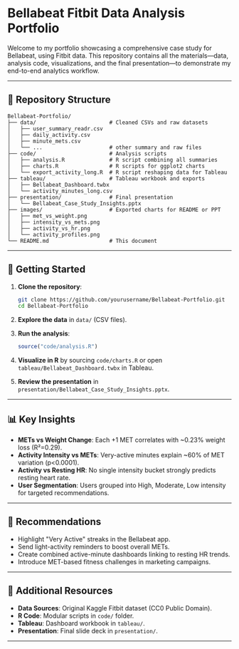 # Bellabeat Fitbit Data Analysis Portfolio

Welcome to my portfolio showcasing a comprehensive case study for Bellabeat, using Fitbit data. This repository contains all the materials—data, analysis code, visualizations, and the final presentation—to demonstrate my end-to-end analytics workflow.

---

## 📁 Repository Structure

```
Bellabeat-Portfolio/
├── data/                       # Cleaned CSVs and raw datasets
│   ├── user_summary_readr.csv
│   ├── daily_activity.csv
│   ├── minute_mets.csv
│   └── ...                     # other summary and raw files
├── code/                       # Analysis scripts
│   ├── analysis.R              # R script combining all summaries
│   ├── charts.R                # R scripts for ggplot2 charts
│   └── export_activity_long.R  # R script reshaping data for Tableau
├── tableau/                    # Tableau workbook and exports
│   ├── Bellabeat_Dashboard.twbx
│   └── activity_minutes_long.csv
├── presentation/               # Final presentation
│   └── Bellabeat_Case_Study_Insights.pptx
├── images/                     # Exported charts for README or PPT
│   ├── met_vs_weight.png
│   ├── intensity_vs_mets.png
│   ├── activity_vs_hr.png
│   └── activity_profiles.png
└── README.md                   # This document
```

---

## 🚀 Getting Started

1. **Clone the repository**:

   ```bash
   git clone https://github.com/yourusername/Bellabeat-Portfolio.git
   cd Bellabeat-Portfolio
   ```

2. **Explore the data** in `data/` (CSV files).

3. **Run the analysis**:

   ```r
   source("code/analysis.R")
   ```

4. **Visualize in R** by sourcing `code/charts.R` or open `tableau/Bellabeat_Dashboard.twbx` in Tableau.

5. **Review the presentation** in `presentation/Bellabeat_Case_Study_Insights.pptx`.

---

## 📊 Key Insights

* **METs vs Weight Change**: Each +1 MET correlates with \~0.23% weight loss (R²=0.29).
* **Activity Intensity vs METs**: Very-active minutes explain \~60% of MET variation (p<0.0001).
* **Activity vs Resting HR**: No single intensity bucket strongly predicts resting heart rate.
* **User Segmentation**: Users grouped into High, Moderate, Low intensity for targeted recommendations.

---

## 🎯 Recommendations

* Highlight "Very Active" streaks in the Bellabeat app.
* Send light-activity reminders to boost overall METs.
* Create combined active-minute dashboards linking to resting HR trends.
* Introduce MET-based fitness challenges in marketing campaigns.

---

## 📂 Additional Resources

* **Data Sources**: Original Kaggle Fitbit dataset (CC0 Public Domain).
* **R Code**: Modular scripts in `code/` folder.
* **Tableau**: Dashboard workbook in `tableau/`.
* **Presentation**: Final slide deck in `presentation/`.

---
